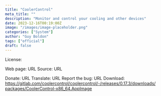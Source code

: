 ```yaml
---
title: "CoolerControl"
meta_title: ""
description: "Monitor and control your cooling and other devices"
date: 2023-12-16T00:19:00Z
image: "/images/image-placeholder.png"
categories: ["System"]
author: "Guy Boldon"
tags: ["official"]
draft: false
---
```


License:

Web page: URL
Source: URL

Donate: URL
Translate: URL
Report the bug: URL
Download: https://gitlab.com/coolercontrol/coolercontrol/-/releases/0.17.3/downloads/packages/CoolerControl-x86_64.AppImage
